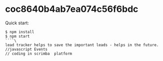 # coc8640b4ab7ea074c56f6bdc

Quick start:

`````
$ npm install
$ npm start
````\
lead tracker helps to save the important leads - helps in the future.
//javascript Events
// coding in scrimba  platform
`````
